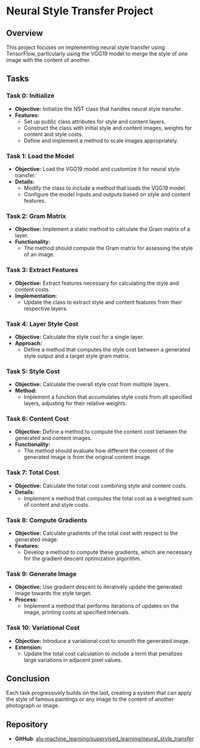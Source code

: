 # Neural Style Transfer Project

## Overview
This project focuses on implementing neural style transfer using TensorFlow, particularly using the VGG19 model to merge the style of one image with the content of another.

## Tasks

### Task 0: Initialize
- **Objective:** Initialize the NST class that handles neural style transfer.
- **Features:**
  - Set up public class attributes for style and content layers.
  - Construct the class with initial style and content images, weights for content and style costs.
  - Define and implement a method to scale images appropriately.

### Task 1: Load the Model
- **Objective:** Load the VGG19 model and customize it for neural style transfer.
- **Details:**
  - Modify the class to include a method that loads the VGG19 model.
  - Configure the model inputs and outputs based on style and content features.

### Task 2: Gram Matrix
- **Objective:** Implement a static method to calculate the Gram matrix of a layer.
- **Functionality:**
  - The method should compute the Gram matrix for assessing the style of an image.

### Task 3: Extract Features
- **Objective:** Extract features necessary for calculating the style and content costs.
- **Implementation:**
  - Update the class to extract style and content features from their respective layers.

### Task 4: Layer Style Cost
- **Objective:** Calculate the style cost for a single layer.
- **Approach:**
  - Define a method that computes the style cost between a generated style output and a target style gram matrix.

### Task 5: Style Cost
- **Objective:** Calculate the overall style cost from multiple layers.
- **Method:**
  - Implement a function that accumulates style costs from all specified layers, adjusting for their relative weights.

### Task 6: Content Cost
- **Objective:** Define a method to compute the content cost between the generated and content images.
- **Functionality:**
  - The method should evaluate how different the content of the generated image is from the original content image.

### Task 7: Total Cost
- **Objective:** Calculate the total cost combining style and content costs.
- **Details:**
  - Implement a method that computes the total cost as a weighted sum of content and style costs.

### Task 8: Compute Gradients
- **Objective:** Calculate gradients of the total cost with respect to the generated image.
- **Features:**
  - Develop a method to compute these gradients, which are necessary for the gradient descent optimization algorithm.

### Task 9: Generate Image
- **Objective:** Use gradient descent to iteratively update the generated image towards the style target.
- **Process:**
  - Implement a method that performs iterations of updates on the image, printing costs at specified intervals.

### Task 10: Variational Cost
- **Objective:** Introduce a variational cost to smooth the generated image.
- **Extension:**
  - Update the total cost calculation to include a term that penalizes large variations in adjacent pixel values.

## Conclusion
Each task progressively builds on the last, creating a system that can apply the style of famous paintings or any image to the content of another photograph or image. 

## Repository
- **GitHub**: [alu-machine_learning/supervised_learning/neural_style_transfer](https://github.com/your-github/alu-machine_learning/supervised_learning/neural_style_transfer)
